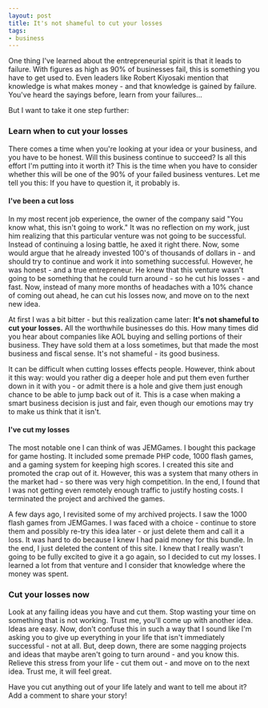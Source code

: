```yaml
---
layout: post
title: It's not shameful to cut your losses
tags:
- business
---
```


One thing I've learned about the entrepreneurial spirit is that it leads to failure.  With figures as high as 90% of businesses fail, this is something you have to get used to.  Even leaders like Robert Kiyosaki mention that knowledge is what makes money - and that knowledge is gained by failure.  You've heard the sayings before, learn from your failures...

But I want to take it one step further:

### Learn when to cut your losses

There comes a time when you're looking at your idea or your business, and you have to be honest.  Will this business continue to succeed?  Is all this effort I'm putting into it worth it?  This is the time when you have to consider whether this will be one of the 90% of your failed business ventures.  Let me tell you this: If you have to question it, it probably is.

#### I've been a cut loss

In my most recent job experience, the owner of the company said "You know what, this isn't going to work."  It was no reflection on my work, just him realizing that this particular venture was not going to be successful.  Instead of continuing a losing battle, he axed it right there.  Now, some would argue that he already invested 100's of thousands of dollars in - and should try to continue and work it into something successful.  However, he was honest - and a true entrepreneur.  He knew that this venture wasn't going to be something that he could turn around - so he cut his losses - and fast.  Now, instead of many more months of headaches with a 10% chance of coming out ahead, he can cut his losses now, and move on to the next new idea.

At first I was a bit bitter - but this realization came later: **It's not shameful to cut your losses.**  All the worthwhile businesses do this.  How many times did you hear about companies like AOL buying and selling portions of their business.  They have sold them at a loss sometimes, but that made the most business and fiscal sense.  It's not shameful - its good business.

It can be difficult when cutting losses effects people.  However, think about it this way: would you rather dig a deeper hole and put them even further down in it with you - or admit there is a hole and give them just enough chance to be able to jump back out of it.  This is a case when making a smart business decision is just and fair, even though our emotions may try to make us think that it isn't.

#### I've cut my losses

The most notable one I can think of was JEMGames.  I bought this package for game hosting. It included some premade PHP code, 1000 flash games, and a gaming system for keeping high scores.  I created this site and promoted the crap out of it.  However, this was a system that many others in the market had - so there was very high competition.  In the end, I found that I was not getting even remotely enough traffic to justify hosting costs.  I terminated the project and archived the games.

A few days ago, I revisited some of my archived projects.  I saw the 1000 flash games from JEMGames.  I was faced with a choice - continue to store them and possibly re-try this idea later - or just delete them and call it a loss.  It was hard to do because I knew I had paid money for this bundle.  In the end, I just deleted the content of this site.  I knew that I really wasn't going to be fully excited to give it a go again, so I decided to cut my losses.  I learned a lot from that venture and I consider that knowledge where the money was spent.

### Cut your losses now

Look at any failing ideas you have and cut them.  Stop wasting your time on something that is not working.  Trust me, you'll come up with another idea.  Ideas are easy.  Now, don't confuse this in such a way that I sound like I'm asking you to give up everything in your life that isn't immediately successful - not at all.  But, deep down, there are some nagging projects and ideas that maybe aren't going to turn around - and you know this.  Relieve this stress from your life - cut them out - and move on to the next idea.  Trust me, it will feel great.

Have you cut anything out of your life lately and want to tell me about it?  Add a comment to share your story!
